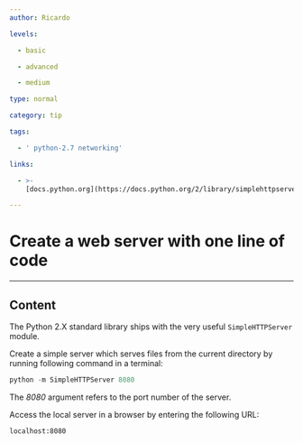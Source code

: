 ```yaml
---
author: Ricardo

levels:

  - basic

  - advanced

  - medium

type: normal

category: tip

tags:

  - ' python-2.7 networking'

links:

  - >-
    [docs.python.org](https://docs.python.org/2/library/simplehttpserver.html){website}

---
```

# Create a web server with one line of code

---
## Content

The Python 2.X standard library ships with the very useful `SimpleHTTPServer` module.

Create a simple server which serves files from the current directory by running following command in a terminal:
```python
python -m SimpleHTTPServer 8080
``` 
The _8080_ argument refers to the port number of the server. 

Access the local server in a browser by entering the following URL:

``` 
localhost:8080
```
